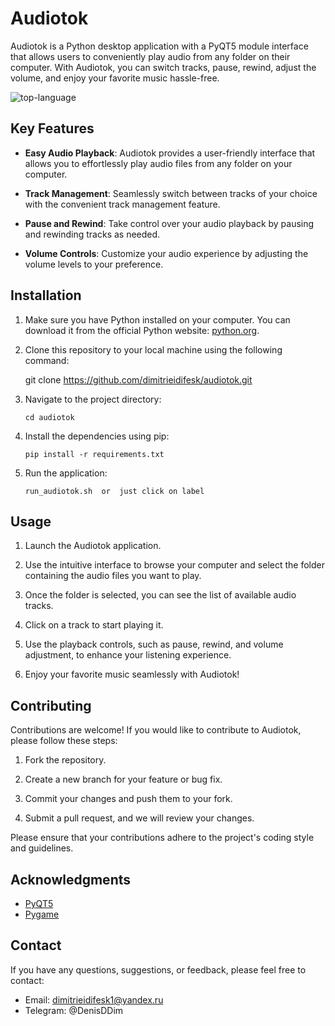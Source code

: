 # Audiotok

Audiotok is a Python desktop application with a PyQT5 module interface that allows users to conveniently play audio from any folder on their computer. With Audiotok, you can switch tracks, pause, rewind, adjust the volume, and enjoy your favorite music hassle-free.

![top-language](https://img.shields.io/github/languages/top/dimitrieidifesk/Audiotok)

## Key Features

- **Easy Audio Playback**: Audiotok provides a user-friendly interface that allows you to effortlessly play audio files from any folder on your computer.

- **Track Management**: Seamlessly switch between tracks of your choice with the convenient track management feature.

- **Pause and Rewind**: Take control over your audio playback by pausing and rewinding tracks as needed.

- **Volume Controls**: Customize your audio experience by adjusting the volume levels to your preference.

## Installation

1. Make sure you have Python installed on your computer. You can download it from the official Python website: [python.org](https://www.python.org).

2. Clone this repository to your local machine using the following command:

   git clone https://github.com/dimitrieidifesk/audiotok.git
   


3. Navigate to the project directory:

       cd audiotok
4. Install the dependencies using pip:

       pip install -r requirements.txt
5. Run the application:

       run_audiotok.sh  or  just click on label
   
## Usage

1. Launch the Audiotok application.

2. Use the intuitive interface to browse your computer and select the folder containing the audio files you want to play.

3. Once the folder is selected, you can see the list of available audio tracks.

4. Click on a track to start playing it.

5. Use the playback controls, such as pause, rewind, and volume adjustment, to enhance your listening experience.

6. Enjoy your favorite music seamlessly with Audiotok!

## Contributing

Contributions are welcome! If you would like to contribute to Audiotok, please follow these steps:

1. Fork the repository.

2. Create a new branch for your feature or bug fix.

3. Commit your changes and push them to your fork.

4. Submit a pull request, and we will review your changes.

Please ensure that your contributions adhere to the project's coding style and guidelines.


## Acknowledgments

- [PyQT5](https://pypi.org/project/PyQt5/)
- [Pygame](https://pypi.org/project/pygame/)

## Contact

If you have any questions, suggestions, or feedback, please feel free to contact:

- Email: dimitrieidifesk1@yandex.ru
- Telegram: @DenisDDim
